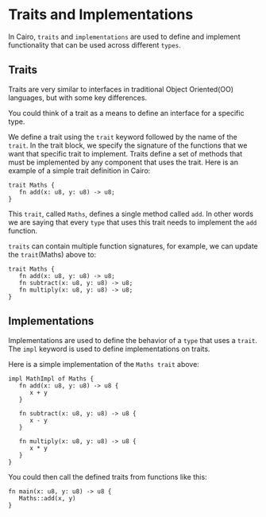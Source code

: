 # Traits and Implementations

In Cairo, `traits` and `implementations` are used to define and implement functionality that can be used across different `types`.

## Traits
Traits are very similar to interfaces in traditional Object Oriented(OO) languages, but with some key differences. 

You could think of a trait as a means to define an interface for a specific type.

We define a trait using the `trait` keyword followed by the name of the `trait`. In the trait block, we specify the signature of the functions that we want that specific trait to implement. 
Traits define a set of methods that must be implemented by any component that uses the trait. Here is an example of a simple trait definition in Cairo:

```cairo
trait Maths {
   fn add(x: u8, y: u8) -> u8;
}
```

This `trait`, called `Maths`, defines a single method called `add`. In other words we are saying that every `type` that uses this trait needs to implement the `add` function.

`traits` can contain multiple function signatures, for example, we can update the `trait`(Maths) above to:

```cairo
trait Maths {
   fn add(x: u8, y: u8) -> u8;
   fn subtract(x: u8, y: u8) -> u8;
   fn multiply(x: u8, y: u8) -> u8;
}
```

## Implementations
Implementations are used to define the behavior of a `type` that uses a `trait`. The `impl` keyword is used to define implementations on traits. 

Here is a simple implementation of the `Maths trait` above:

```cairo
impl MathImpl of Maths {
   fn add(x: u8, y: u8) -> u8 {
      x + y
   }

   fn subtract(x: u8, y: u8) -> u8 {
      x - y
   }

   fn multiply(x: u8, y: u8) -> u8 {
      x * y
   }
}
```

You could then call the defined traits from functions like this:

```cairo
fn main(x: u8, y: u8) -> u8 {
   Maths::add(x, y)
}
```
